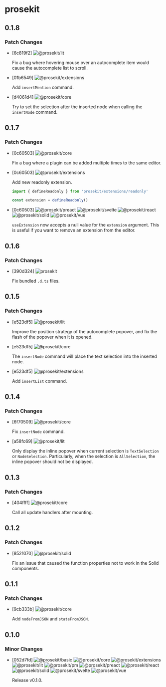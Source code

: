# prosekit

## 0.1.8

### Patch Changes

- [6c819f2] ![@prosekit/lit](https://img.shields.io/badge/prosekit%2Flit-444444?logo=lit)

  Fix a bug where hovering mouse over an autocomplete item would cause the autocomplete list to scroll.

- [01b6549] ![@prosekit/extensions](https://img.shields.io/badge/prosekit%2Fextensions-444444)

  Add `insertMention` command.

- [d4061d4] ![@prosekit/core](https://img.shields.io/badge/prosekit%2Fcore-444444)

  Try to set the selection after the inserted node when calling the `insertNode` command.

## 0.1.7

### Patch Changes

- [0c60503] ![@prosekit/core](https://img.shields.io/badge/prosekit%2Fcore-444444)

  Fix a bug where a plugin can be added multiple times to the same editor.

- [0c60503] ![@prosekit/extensions](https://img.shields.io/badge/prosekit%2Fextensions-444444)

  Add new readonly extension.

  ```ts
  import { defineReadonly } from 'prosekit/extensions/readonly'

  const extension = defineReadonly()
  ```

- [0c60503] ![@prosekit/preact](https://img.shields.io/badge/prosekit%2Fpreact-444444?logo=preact) ![@prosekit/svelte](https://img.shields.io/badge/prosekit%2Fsvelte-444444?logo=svelte) ![@prosekit/react](https://img.shields.io/badge/prosekit%2Freact-444444?logo=react) ![@prosekit/solid](https://img.shields.io/badge/prosekit%2Fsolid-444444?logo=solid) ![@prosekit/vue](https://img.shields.io/badge/prosekit%2Fvue-444444?logo=vuedotjs)

  `useExtension` now accepts a null value for the `extension` argument. This is
  useful if you want to remove an extension from the editor.

## 0.1.6

### Patch Changes

- [390d324] ![prosekit](https://img.shields.io/badge/prosekit-444444)

  Fix bundled `.d.ts` files.

## 0.1.5

### Patch Changes

- [e523df5] ![@prosekit/lit](https://img.shields.io/badge/prosekit%2Flit-444444?logo=lit)

  Improve the position strategy of the autocomplete popover, and fix the flash of the popover when it is opened.

- [e523df5] ![@prosekit/core](https://img.shields.io/badge/prosekit%2Fcore-444444)

  The `insertNode` command will place the text selection into the inserted node.

- [e523df5] ![@prosekit/extensions](https://img.shields.io/badge/prosekit%2Fextensions-444444)

  Add `insertList` command.

## 0.1.4

### Patch Changes

- [6f70509] ![@prosekit/core](https://img.shields.io/badge/prosekit%2Fcore-444444)

  Fix `insertNode` command.

- [a58fc69] ![@prosekit/lit](https://img.shields.io/badge/prosekit%2Flit-444444?logo=lit)

  Only display the inline popover when current selection is `TextSelection` or `NodeSelection`. Particularly, when the selection is `AllSelection`, the inline popover should not be displayed.

## 0.1.3

### Patch Changes

- [404ffff] ![@prosekit/core](https://img.shields.io/badge/prosekit%2Fcore-444444)

  Call all update handlers after mounting.

## 0.1.2

### Patch Changes

- [8521070] ![@prosekit/solid](https://img.shields.io/badge/prosekit%2Fsolid-444444?logo=solid)

  Fix an issue that caused the function properties not to work in the Solid components.

## 0.1.1

### Patch Changes

- [9cb333b] ![@prosekit/core](https://img.shields.io/badge/prosekit%2Fcore-444444)

  Add `nodeFromJSON` and `stateFromJSON`.

## 0.1.0

### Minor Changes

- [052d7fd] ![@prosekit/basic](https://img.shields.io/badge/prosekit%2Fbasic-444444) ![@prosekit/core](https://img.shields.io/badge/prosekit%2Fcore-444444) ![@prosekit/extensions](https://img.shields.io/badge/prosekit%2Fextensions-444444) ![@prosekit/lit](https://img.shields.io/badge/prosekit%2Flit-444444?logo=lit) ![@prosekit/pm](https://img.shields.io/badge/prosekit%2Fpm-444444) ![@prosekit/preact](https://img.shields.io/badge/prosekit%2Fpreact-444444?logo=preact) ![@prosekit/react](https://img.shields.io/badge/prosekit%2Freact-444444?logo=react) ![@prosekit/solid](https://img.shields.io/badge/prosekit%2Fsolid-444444?logo=solid) ![@prosekit/svelte](https://img.shields.io/badge/prosekit%2Fsvelte-444444?logo=svelte) ![@prosekit/vue](https://img.shields.io/badge/prosekit%2Fvue-444444?logo=vuedotjs)

  Release v0.1.0.
